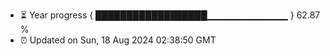 - ⏳ Year progress { ██████████████████▁▁▁▁▁▁▁▁▁▁▁▁ } 62.87 %
- ⏰ Updated on Sun, 18 Aug 2024 02:38:50 GMT

